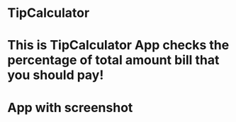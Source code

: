 # TipCalculator
# This is TipCalculator App checks the percentage of total amount bill that you should pay! 
# App with screenshot
